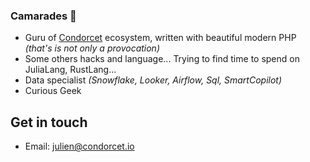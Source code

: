 ### Camarades 👋

- Guru of [Condorcet](https://github.com/julien-boudry/Condorcet) ecosystem, written with beautiful modern PHP _(that's is not only a provocation)_
- Some others hacks and language... Trying to find time to spend on JuliaLang, RustLang...
- Data specialist _(Snowflake, Looker, Airflow, Sql, SmartCopilot)_
- Curious Geek

## Get in touch

- Email: julien@condorcet.io
